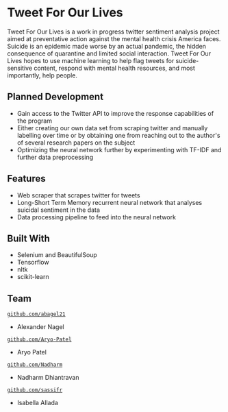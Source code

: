 # Tweet For Our Lives
Tweet For Our Lives is a work in progress twitter sentiment analysis project aimed at preventative action against the mental health crisis America faces. Suicide is an epidemic made worse by an actual pandemic, the hidden consequence of quarantine and limited social interaction. Tweet For Our Lives hopes to use machine learning to help flag tweets for suicide-sensitive content, respond with mental health resources, and most importantly, help people.

## Planned Development
- Gain access to the Twitter API to improve the response capabilities of the program
- Either creating our own data set from scraping twitter and manually labelling over time or by obtaining one from reaching out to the author's of several research papers on the subject
- Optimizing the neural network further by experimenting with TF-IDF and further data preprocessing

## Features
- Web scraper that scrapes twitter for tweets
- Long-Short Term Memory recurrent neural network that analyses suicidal sentiment in the data
- Data processing pipeline to feed into the neural network

## Built With
- Selenium and BeautifulSoup
- Tensorflow
- nltk
- scikit-learn

## Team
<a href="http://github.com/abagel21?s=200" target="_blank">`github.com/abagel21`</a>
- Alexander Nagel

<a href="http://github.com/Aryo-Patel?s=200" target="_blank">`github.com/Aryo-Patel`</a>
- Aryo Patel

<a href="http://github.com/Nadharm?s=200" target="_blank">`github.com/Nadharm`</a>
- Nadharm Dhiantravan

<a href="http://github.com/sassifr?s=200" target="_blank">`github.com/sassifr`</a>
- Isabella Allada
